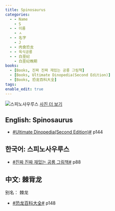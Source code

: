 ```yaml
---
title: Spinosaurus
categories:
  - - Name
    - S
  - - 이름
    - ㅅ
  - - 名字
    - J
  - - 肉食恐龙
  - - 육식공룡
  - - 白垩纪
    - 白垩纪晚期
books:
  - [Books, 진짜 진짜 재밌는 공룡 그림책]
  - [Books, Ultimate Dinopedia(Second Edition)]
  - [Books, 恐龙百科大全]
tags:
enable_edit: true
---
```


![스피노사우루스](https://images.dinosaurpictures.org/spinosaurus_ee24.jpg)
[사진 더 보기](https://dinosaurpictures.org/Spinosaurus-pictures)

## English: Spinosaurus

- [#Ultimate Dinopedia(Second Edition)#](/books/p/86d06d1161eb1684c26079a0348b5931/) p144


## 한국어: 스피노사우루스

- [#진짜 진짜 재밌는 공룡 그림책#](/books/p/3289261dc4d846b8a02798617a63ad75/) p88

## 中文: 棘背龙
别名： 棘龙

- [#恐龙百科大全#](/books/p/6cd4e752e2119c63c607be6bb97d17aa/) p148
